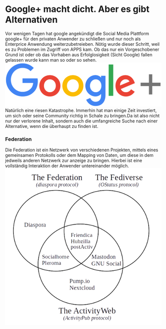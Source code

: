 # Google+ macht dicht. Aber es gibt Alternativen
Vor wenigen Tagen hat google angekündigt die Social Media Plattform google+ für den privaten Anwender zu schließen 
und nur noch als Enterprice Anwendung weiterzubetreieben. Nötig wurde dieser Schritt, weil es zu Problemen im Zugriff 
von APPS kam. Ob das nur ein Vorgeschobener Grund ist oder ob das Vorhaben aus Erfolglosigkeit (Sicht Google) fallen 
gelassen wurde kann man so oder so sehen. 
![](/img/Google+_logo.svg.png)
Natürlich eine riesen Katastrophe. Immerhin hat man einige Zeit investiert, um sich oder seine Community richtig in Schale zu bringen.Da ist also nicht nur der verlorene Inhalt, sondern auch die umfangreiche Suche nach einer Alternative, wenn die überhaupt zu finden ist.
### Federation
Die Federation ist ein Netzwerk von verschiedenen Projekten, mittels eines gemeinsamen Protokolls oder dem Mapping von Daten, um diese in dem jedweils anderen Netzwerk zur anzeige zu bringen. Hierbei ist eine vollständig Interaktion der Anwender untereinander möglich.
![](/img/federation.png)

